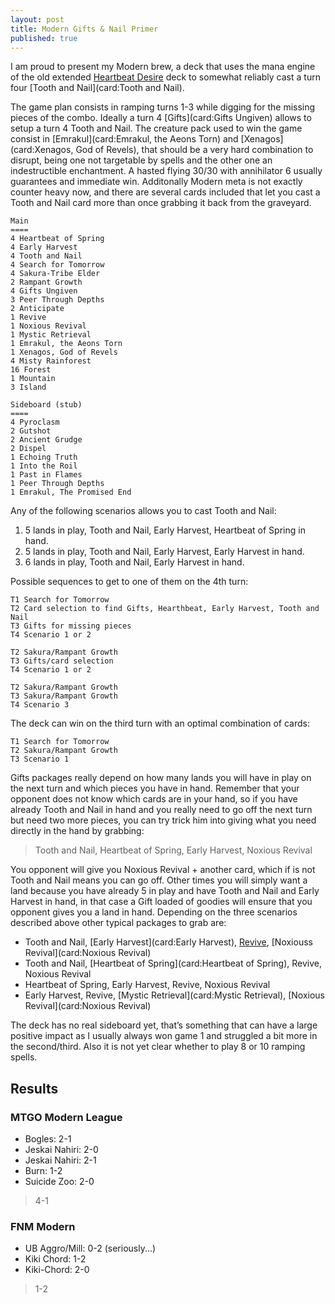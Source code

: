```yaml
---
layout: post
title: Modern Gifts & Nail Primer
published: true
---
```


I am proud to present my Modern brew, a deck that uses the mana engine of the old extended [Heartbeat Desire](http://mtgtop8.com/event?e=9218&d=252854&f=EX) deck to somewhat reliably cast a turn four [Tooth and Nail](card:Tooth and Nail). 

The game plan consists in ramping turns 1-3 while digging for the missing pieces of the combo. Ideally a turn 4 [Gifts](card:Gifts Ungiven) allows to setup a turn 4 Tooth and Nail. The creature pack used to win the game consist in [Emrakul](card:Emrakul, the Aeons Torn) and [Xenagos](card:Xenagos, God of Revels), that should be a very hard combination to disrupt, being one not targetable by spells and the other one an indestructible enchantment.
A hasted flying 30/30 with annihilator 6 usually guarantees and immediate win. Additonally Modern meta is not exactly counter heavy now, and there are several cards included that let you cast a Tooth and Nail card more than once grabbing it back from the graveyard.

```
Main
====
4 Heartbeat of Spring
4 Early Harvest
4 Tooth and Nail
4 Search for Tomorrow
4 Sakura-Tribe Elder
2 Rampant Growth
4 Gifts Ungiven
3 Peer Through Depths
2 Anticipate
1 Revive
1 Noxious Revival
1 Mystic Retrieval
1 Emrakul, the Aeons Torn
1 Xenagos, God of Revels
4 Misty Rainforest
16 Forest
1 Mountain
3 Island

Sideboard (stub)
====
4 Pyroclasm
2 Gutshot
2 Ancient Grudge
2 Dispel
1 Echoing Truth
1 Into the Roil
1 Past in Flames
1 Peer Through Depths
1 Emrakul, The Promised End
```

Any of the following scenarios allows you to cast Tooth and Nail:

1. 5 lands in play, Tooth and Nail, Early Harvest, Heartbeat of Spring in hand.
2. 5 lands in play, Tooth and Nail, Early Harvest, Early Harvest in hand.
3. 6 lands in play, Tooth and Nail, Early Harvest in hand.

Possible sequences to get to one of them on the 4th turn:

```
T1 Search for Tomorrow
T2 Card selection to find Gifts, Hearthbeat, Early Harvest, Tooth and Nail
T3 Gifts for missing pieces
T4 Scenario 1 or 2
```

```
T2 Sakura/Rampant Growth
T3 Gifts/card selection
T4 Scenario 1 or 2
```

```
T2 Sakura/Rampant Growth
T3 Sakura/Rampant Growth
T4 Scenario 3
```

The deck can win on the third turn with an optimal combination of cards:

```
T1 Search for Tomorrow
T2 Sakura/Rampant Growth
T3 Scenario 1
```

Gifts packages really depend on how many lands you will have in play on the next turn and which pieces you have in hand. Remember that your opponent does not know which cards are in your hand, so if you have already Tooth and Nail in hand and you really need to go off the next turn but need two more pieces, you can try trick him into giving what you need directly in the hand by grabbing:

> Tooth and Nail, Heartbeat of Spring, Early Harvest, Noxious Revival

You opponent will give you Noxious Revival + another card, which if is not Tooth and Nail means you can go off. Other times you will simply want a land because you have already 5 in play and have Tooth and Nail and Early Harvest in hand, in that case a Gift loaded of goodies will ensure that you opponent gives you a land in hand. Depending on the three scenarios described above other typical packages to grab are:

* Tooth and Nail, [Early Harvest](card:Early Harvest), [Revive](card:Revive), [Noxiouss Revival](card:Noxious Revival)
* Tooth and Nail, [Heartbeat of Spring](card:Heartbeat of Spring), Revive, Noxious Revival
* Heartbeat of Spring, Early Harvest, Revive, Noxious Revival
* Early Harvest, Revive, [Mystic Retrieval](card:Mystic Retrieval), [Noxious Revival](card:Noxious Revival)

The deck has no real sideboard yet, that’s something that can have a large positive impact as I usually always won game 1 and struggled a bit more in the second/third. Also it is not yet clear whether to play 8 or 10 ramping spells.

## Results

### MTGO Modern League

* Bogles: 2-1
* Jeskai Nahiri: 2-0
* Jeskai Nahiri: 2-1
* Burn: 1-2
* Suicide Zoo: 2-0

> 4-1

### FNM Modern

* UB Aggro/Mill: 0-2 (seriously...)
* Kiki Chord: 1-2
* Kiki-Chord: 2-0

> 1-2
